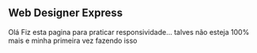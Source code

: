 ## Web Designer Express

<P>Olá Fiz esta pagina para praticar responsividade...
  talves não esteja 100% mais e minha primeira vez fazendo isso</p>
